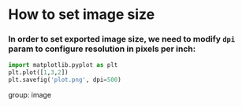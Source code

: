 # How to set image size

### In order to set exported image size, we need to modify `dpi` param to configure resolution in pixels per inch:

```python
import matplotlib.pyplot as plt
plt.plot([1,3,2])
plt.savefig('plot.png', dpi=500)
```


group: image


